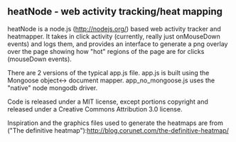 ## heatNode - web activity tracking/heat mapping

heatNode is a node.js (http://nodejs.org/) based web activity tracker and heatmapper.  It takes in
click activity (currently, really just onMouseDown events) and logs them, and provides an interface
to generate a png overlay over the page showing how "hot" regions of the page are for clicks
(mouseDown events).

There are 2 versions of the typical app.js file.  app.js is built using the Mongoose object<->
document mapper.  app_no_mongoose.js uses the "native" node mongodb driver.

Code is released under a MIT license, except portions copyright and released under a Creative
Commons Attribution 3.0 license.

Inspiration and the graphics files used to generate the heatmaps are from ("The definitive heatmap"):http://blog.corunet.com/the-definitive-heatmap/
